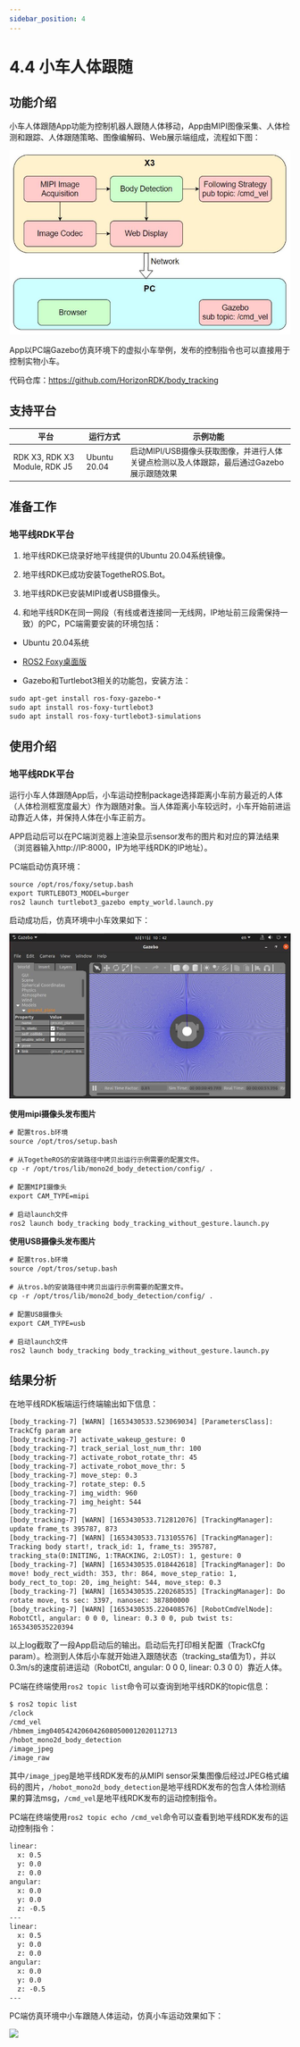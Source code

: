 ```yaml
---
sidebar_position: 4
---
```


# 4.4 小车人体跟随

## 功能介绍

小车人体跟随App功能为控制机器人跟随人体移动，App由MIPI图像采集、人体检测和跟踪、人体跟随策略、图像编解码、Web展示端组成，流程如下图：

![](./image/car_tracking/body_tracking_workflow.jpg)

App以PC端Gazebo仿真环境下的虚拟小车举例，发布的控制指令也可以直接用于控制实物小车。

代码仓库：<https://github.com/HorizonRDK/body_tracking>

## 支持平台

| 平台    | 运行方式      | 示例功能                       |
| ------- | ------------ | ------------------------------ |
| RDK X3, RDK X3 Module, RDK J5| Ubuntu 20.04 | 启动MIPI/USB摄像头获取图像，并进行人体关键点检测以及人体跟踪，最后通过Gazebo展示跟随效果 |

## 准备工作

### 地平线RDK平台

1. 地平线RDK已烧录好地平线提供的Ubuntu 20.04系统镜像。

2. 地平线RDK已成功安装TogetheROS.Bot。

3. 地平线RDK已安装MIPI或者USB摄像头。

4. 和地平线RDK在同一网段（有线或者连接同一无线网，IP地址前三段需保持一致）的PC，PC端需要安装的环境包括：

  - Ubuntu 20.04系统

  - [ROS2 Foxy桌面版](https://docs.ros.org/en/foxy/Installation/Ubuntu-Install-Debians.html)

  - Gazebo和Turtlebot3相关的功能包，安装方法：

  ```
  sudo apt-get install ros-foxy-gazebo-*
  sudo apt install ros-foxy-turtlebot3
  sudo apt install ros-foxy-turtlebot3-simulations
  ```


## 使用介绍

### 地平线RDK平台

运行小车人体跟随App后，小车运动控制package选择距离小车前方最近的人体（人体检测框宽度最大）作为跟随对象。当人体距离小车较远时，小车开始前进运动靠近人体，并保持人体在小车正前方。

APP启动后可以在PC端浏览器上渲染显示sensor发布的图片和对应的算法结果（浏览器输入http://IP:8000，IP为地平线RDK的IP地址）。

PC端启动仿真环境：

```
source /opt/ros/foxy/setup.bash
export TURTLEBOT3_MODEL=burger
ros2 launch turtlebot3_gazebo empty_world.launch.py
```

启动成功后，仿真环境中小车效果如下：

![](./image/car_gesture_control/gazebo.jpeg)


**使用mipi摄像头发布图片**

```shell
# 配置tros.b环境
source /opt/tros/setup.bash

# 从TogetheROS的安装路径中拷贝出运行示例需要的配置文件。
cp -r /opt/tros/lib/mono2d_body_detection/config/ .

# 配置MIPI摄像头
export CAM_TYPE=mipi

# 启动launch文件
ros2 launch body_tracking body_tracking_without_gesture.launch.py
```

**使用USB摄像头发布图片**

```shell
# 配置tros.b环境
source /opt/tros/setup.bash

# 从tros.b的安装路径中拷贝出运行示例需要的配置文件。
cp -r /opt/tros/lib/mono2d_body_detection/config/ .

# 配置USB摄像头
export CAM_TYPE=usb

# 启动launch文件
ros2 launch body_tracking body_tracking_without_gesture.launch.py
```

## 结果分析

在地平线RDK板端运行终端输出如下信息：

```shell
[body_tracking-7] [WARN] [1653430533.523069034] [ParametersClass]: TrackCfg param are
[body_tracking-7] activate_wakeup_gesture: 0
[body_tracking-7] track_serial_lost_num_thr: 100
[body_tracking-7] activate_robot_rotate_thr: 45
[body_tracking-7] activate_robot_move_thr: 5
[body_tracking-7] move_step: 0.3
[body_tracking-7] rotate_step: 0.5
[body_tracking-7] img_width: 960
[body_tracking-7] img_height: 544
[body_tracking-7] 
[body_tracking-7] [WARN] [1653430533.712812076] [TrackingManager]: update frame_ts 395787, 873
[body_tracking-7] [WARN] [1653430533.713105576] [TrackingManager]: Tracking body start!, track_id: 1, frame_ts: 395787, tracking_sta(0:INITING, 1:TRACKING, 2:LOST): 1, gesture: 0
[body_tracking-7] [WARN] [1653430535.018442618] [TrackingManager]: Do move! body_rect_width: 353, thr: 864, move_step_ratio: 1, body_rect_to_top: 20, img_height: 544, move_step: 0.3
[body_tracking-7] [WARN] [1653430535.220268535] [TrackingManager]: Do rotate move, ts sec: 3397, nanosec: 387800000
[body_tracking-7] [WARN] [1653430535.220408576] [RobotCmdVelNode]: RobotCtl, angular: 0 0 0, linear: 0.3 0 0, pub twist ts: 1653430535220394

```

以上log截取了一段App启动后的输出。启动后先打印相关配置（TrackCfg param）。检测到人体后小车就开始进入跟随状态（tracking_sta值为1），并以0.3m/s的速度前进运动（RobotCtl, angular: 0 0 0, linear: 0.3 0 0）靠近人体。

PC端在终端使用`ros2 topic list`命令可以查询到地平线RDK的topic信息：

```shell
$ ros2 topic list
/clock
/cmd_vel
/hbmem_img04054242060426080500012020112713
/hobot_mono2d_body_detection
/image_jpeg
/image_raw
```

其中`/image_jpeg`是地平线RDK发布的从MIPI sensor采集图像后经过JPEG格式编码的图片，`/hobot_mono2d_body_detection`是地平线RDK发布的包含人体检测结果的算法msg，`/cmd_vel`是地平线RDK发布的运动控制指令。

PC端在终端使用`ros2 topic echo /cmd_vel`命令可以查看到地平线RDK发布的运动控制指令：

```shell
linear:
  x: 0.5
  y: 0.0
  z: 0.0
angular:
  x: 0.0
  y: 0.0
  z: -0.5
---
linear:
  x: 0.5
  y: 0.0
  z: 0.0
angular:
  x: 0.0
  y: 0.0
  z: -0.5
---
```

PC端仿真环境中小车跟随人体运动，仿真小车运动效果如下：

![](./image/car_tracking/tracking.gif)
